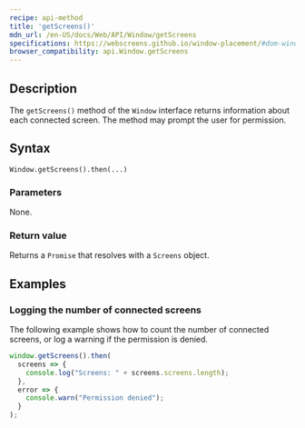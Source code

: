 ```yaml
---
recipe: api-method
title: 'getScreens()'
mdn_url: /en-US/docs/Web/API/Window/getScreens
specifications: https://webscreens.github.io/window-placement/#dom-window-getscreens
browser_compatibility: api.Window.getScreens
---
```


## Description

The `getScreens()` method of the `Window` interface returns information about each connected screen. The method may prompt the user for permission.

## Syntax

`Window.getScreens().then(...)`

### Parameters

None.

### Return value

Returns a `Promise` that resolves with a `Screens` object.

## Examples

### Logging the number of connected screens

The following example shows how to count the number of connected screens,
or log a warning if the permission is denied.

```js
window.getScreens().then(
  screens => {
    console.log("Screens: " + screens.screens.length);
  },
  error => {
    console.warn("Permission denied");
  }
);
```
